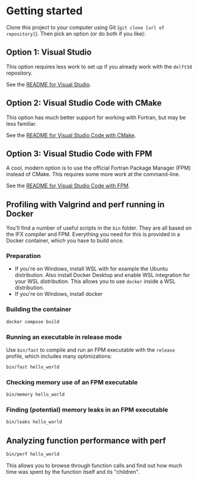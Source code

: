 # Getting started

Clone this project to your computer using Git (`git clone [url of repository]`). Then pick an option (or do both if you like):

## Option 1: Visual Studio

This option requires less work to set up if you already work with the `delft3d` repository.

See the [README for Visual Studio](docs/README-Visual-Studio.md).

## Option 2: Visual Studio Code with CMake

This option has much better support for working with Fortran, but may be less familiar.

See the [README for Visual Studio Code with CMake](docs/README-VS-Code-CMake.md).

## Option 3: Visual Studio Code with FPM

A cool, modern option is to use the official Fortran Package Manager (FPM) instead of CMake. This requires some more work at the command-line.

See the [README for Visual Studio Code with FPM](docs/README-VS-Code-FPM.md).

## Profiling with Valgrind and perf running in Docker

You'll find a number of useful scripts in the `bin` folder. They are all based on the IFX compiler and FPM. Everything you need for this is provided in a Docker container, which you have to build once.

### Preparation

- If you're on Windows, install WSL with for example the Ubuntu distribution. Also install Docker Desktop and enable WSL integration for your WSL distribution. This allows you to use `docker` inside a WSL distribution.
- If you're on Windows, install docker

### Building the container

```bash
docker compose build
```

### Running an executable in release mode

Use `bin/fast` to compile and run an FPM executable with the `release` profile, which includes many optimizations:

```bash
bin/fast hello_world
```

### Checking memory use of an FPM executable

```bash
bin/memory hello_world
```

### Finding (potential) memory leaks in an FPM executable

```bash
bin/leaks hello_world
```

## Analyzing function performance with perf

```bash
bin/perf hello_world
```

This allows you to browse through function calls and find out how much time was spent by the function itself and its "children".
